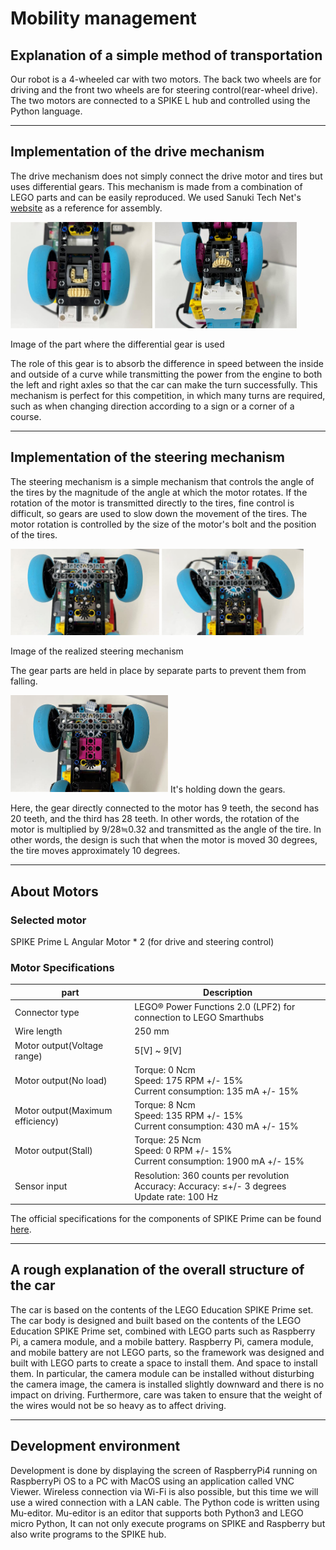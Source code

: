 Mobility management
====

## Explanation of a simple method of transportation

Our robot is a 4-wheeled car with two motors. The back two wheels are for driving and the front two wheels are for steering control(rear-wheel drive).
The two motors are connected to a SPIKE L hub and controlled using the Python language.
***
## Implementation of the drive mechanism

The drive mechanism does not simply connect the drive motor and tires but uses differential gears. 
This mechanism is made from a combination of LEGO parts and can be easily reproduced. 
We used Sanuki Tech Net's [website](https://sanuki-tech.net/micro-bit/lego/tricycle-differential-gear/ ) as a reference for assembly.

<img src="./images/differential_gear1.png" width="45%">    <img src="./images/differential_gear2.png" width="45%">

Image of the part where the differential gear is used

The role of this gear is to absorb the difference in speed between the inside and outside of a curve while transmitting the power from the engine to both the left and right axles so that the car can make the turn successfully. This mechanism is perfect for this competition, in which many turns are required, such as when changing direction according to a sign or a corner of a course.
***
## Implementation of the steering mechanism

The steering mechanism is a simple mechanism that controls the angle of the tires by the magnitude of the angle at which the motor rotates. If the rotation of the motor is transmitted directly to the tires, fine control is difficult, so gears are used to slow down the movement of the tires.
The motor rotation is controlled by the size of the motor's bolt and the position of the tires.

<img src="./images/front_wheel1.png" width="47.25%">    <img src="./images/front_wheel2.png" width="45%">

Image of the realized steering mechanism

The gear parts are held in place by separate parts to prevent them from falling.


<img src="./images/front_wheel3.png" width="50%">
It's holding down the gears.

Here, the gear directly connected to the motor has 9 teeth, the second has 20 teeth, and the third has 28 teeth.
In other words, the rotation of the motor is multiplied by 9/28≒0.32 and transmitted as the angle of the tire. In other words, the design is such that when the motor is moved 30 degrees, the tire moves approximately 10 degrees.
***
## About Motors

### Selected motor

SPIKE Prime L Angular Motor * 2 (for drive and steering control)

### Motor Specifications

| part                         | Description                                                                           |
|------------------------------|---------------------------------------------------------------------------------------|
| Connector type               | LEGO® Power Functions 2.0 (LPF2) for connection to LEGO Smarthubs                     |
| Wire length                  | 250 mm                                                                                |
| Motor output(Voltage range)  | 5[V] ~ 9[V]                                                                           |
| Motor output(No load)        | Torque: 0 Ncm<br> Speed: 175 RPM +/- 15%<br> Current consumption: 135 mA +/- 15%      |
| Motor output(Maximum efficiency) | Torque: 8 Ncm<br> Speed: 135 RPM +/- 15%<br> Current consumption: 430 mA +/- 15%      |
| Motor output(Stall)          | Torque: 25 Ncm<br> Speed: 0 RPM +/- 15%<br> Current consumption: 1900 mA +/- 15%      |
| Sensor input                 | Resolution: 360 counts per revolution <br> Accuracy: Accuracy: ≤+/- 3 degrees <br> Update rate: 100 Hz|

The official specifications for the components of SPIKE Prime can be found [here](https://github.com/gpdaniels/spike-prime/tree/master/specifications/spike-prime).
***
## A rough explanation of the overall structure of the car

The car is based on the contents of the LEGO Education SPIKE Prime set.
The car body is designed and built based on the contents of the LEGO Education SPIKE Prime set, combined with LEGO parts such as Raspberry Pi, a camera module, and a mobile battery.
Raspberry Pi, camera module, and mobile battery are not LEGO parts, so the framework was designed and built with LEGO parts to create a space to install them.
And space to install them. In particular, the camera module can be installed without disturbing the camera image, the camera is installed slightly downward and there is no impact on driving.
Furthermore, care was taken to ensure that the weight of the wires would not be so heavy as to affect driving.

***
## Development environment

Development is done by displaying the screen of RaspberryPi4 running on RaspberryPi OS to a PC with MacOS using an application called VNC Viewer.
Wireless connection via Wi-Fi is also possible, but this time we will use a wired connection with a LAN cable.
The Python code is written using Mu-editor.
Mu-editor is an editor that supports both Python3 and LEGO micro Python,
It can not only execute programs on SPIKE and Raspberry but also write programs to the SPIKE hub.
